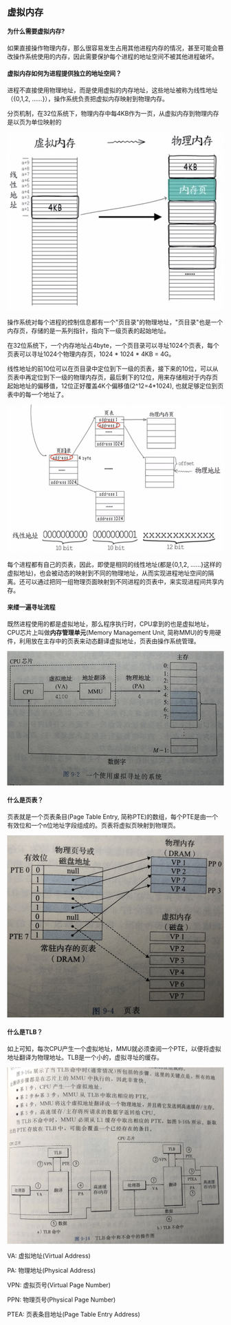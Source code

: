 ## 虚拟内存

#### 为什么需要虚拟内存?

如果直接操作物理内存，那么很容易发生占用其他进程内存的情况，甚至可能会篡改操作系统使用的内存，因此需要保护每个进程的地址空间不被其他进程破坏。

#### 虚拟内存如何为进程提供独立的地址空间？

进程不直接使用物理地址，而是使用虚拟的内存地址，这些地址被称为线性地址（{0,1,2, ……}），操作系统负责把虚拟内存映射到物理内存。

分页机制，在32位系统下，物理内存中每4KB作为一页，从虚拟内存到物理内存是以页为单位映射的

<img src="../../src/golang/memory/memory_mapping.png" alt="内存映射" style="zoom:67%;" />

操作系统对每个进程的控制信息都有一个"页目录"的物理地址，"页目录"也是一个内存页，存储的是一系列指针，指向下一级页表的起始地址。

在32位系统下，一个内存地址占4byte，一个页目录可以寻址1024个页表，每个页表可以寻址1024个物理内存页，1024 * 1024 * 4KB = 4G。

线性地址的前10位可以在页目录中定位到下一级的页表，接下来的10位，可以从页表中再定位到下一级的物理内存页，最后剩下的12位，用来存储相对于内存页起始地址的偏移值，12位正好覆盖4K个偏移值(2^12=4*1024), 也就足够定位到页表中的每一个地址了。

<img src="../../src/golang/memory/memory_mapping_detail.png" alt="内存映射" style="zoom:67%;" />

每个进程都有自己的页表，因此，即使是相同的线性地址(都是{0,1,2, ……}这样的虚拟地址)，也会被动态的映射到不同的物理地址，从而实现进程地址空间的隔离。还可以通过把同一组物理页面映射到不同进程的页表中，来实现进程间共享内存。

#### 来缕一遍寻址流程

既然进程使用的都是虚拟地址，那么程序执行时，CPU拿到的也是虚拟地址，CPU芯片上叫做**内存管理单元**(Memory Management Unit, 简称MMU)的专用硬件，利用放在主存中的页表来动态翻译虚拟地址，页表由操作系统管理。

<img src="../../src/golang/memory/address.png" alt="虚拟寻址" style="zoom:67%;" />

#### 什么是页表？

页表就是一个页表条目(Page Table Entry, 简称PTE)的数组，每个PTE是由一个有效位和一个n位地址字段组成的。页表将虚拟页映射到物理页。

<img src="../../src/golang/memory/page_table.png" alt="页表" style="zoom:50%;" />

#### 什么是TLB？

如上可知，每次CPU产生一个虚拟地址，MMU就必须查阅一个PTE，以便将虚拟地址翻译为物理地址。TLB是一个小的，虚拟寻址的缓存。

<img src="../../src/golang/memory/tlb.png" alt="TLB" />

VA: 虚拟地址(Virtual Address)

PA: 物理地址(Physical Address)

VPN: 虚拟页号(Virtual Page Number)

PPN: 物理页号(Physical Page Number)

PTEA: 页表条目地址(Page Table Entry Address)

